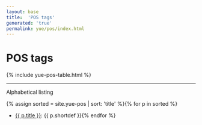 ```yaml
---
layout: base
title:  'POS tags'
generated: 'true'
permalink: yue/pos/index.html
---
```


# POS tags

{% include yue-pos-table.html %}

----------

Alphabetical listing

{% assign sorted = site.yue-pos | sort: 'title' %}{% for p in sorted %}
* [{{ p.title }}](): {{ p.shortdef }}{% endfor %}
